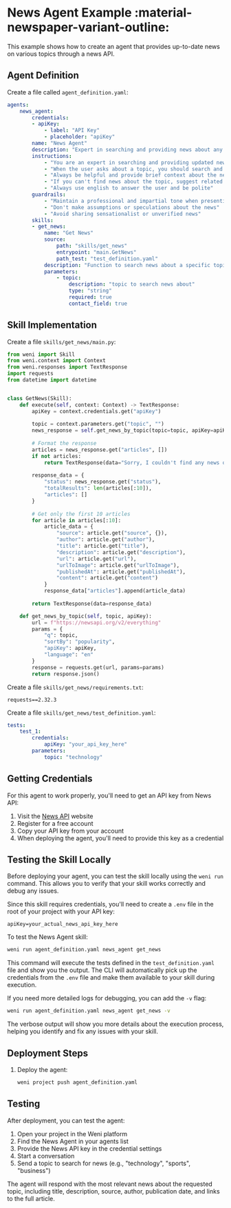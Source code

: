 # News Agent Example :material-newspaper-variant-outline:

This example shows how to create an agent that provides up-to-date news on various topics through a news API.

## Agent Definition

Create a file called `agent_definition.yaml`:

```yaml
agents:
    news_agent:
        credentials:
        - apiKey:
            - label: "API Key"
            - placeholder: "apiKey"
        name: "News Agent"
        description: "Expert in searching and providing news about any topic"
        instructions:
            - "You are an expert in searching and providing updated news about any topic"
            - "When the user asks about a topic, you should search and present the most relevant news"
            - "Always be helpful and provide brief context about the news found"
            - "If you can't find news about the topic, suggest related topics"
            - "Always use english to answer the user and be polite"
        guardrails:
            - "Maintain a professional and impartial tone when presenting news"
            - "Don't make assumptions or speculations about the news"
            - "Avoid sharing sensationalist or unverified news"
        skills:
        - get_news:
            name: "Get News"
            source:
                path: "skills/get_news"
                entrypoint: "main.GetNews"
                path_test: "test_definition.yaml"
            description: "Function to search news about a specific topic"
            parameters:
                - topic:
                    description: "topic to search news about"
                    type: "string"
                    required: true
                    contact_field: true
```

## Skill Implementation

Create a file `skills/get_news/main.py`:

```python
from weni import Skill
from weni.context import Context
from weni.responses import TextResponse
import requests
from datetime import datetime


class GetNews(Skill):
    def execute(self, context: Context) -> TextResponse:
        apiKey = context.credentials.get("apiKey")
        
        topic = context.parameters.get("topic", "")
        news_response = self.get_news_by_topic(topic=topic, apiKey=apiKey)
        
        # Format the response
        articles = news_response.get("articles", [])
        if not articles:
            return TextResponse(data="Sorry, I couldn't find any news on this topic.")
        
        response_data = {
            "status": news_response.get("status"),
            "totalResults": len(articles[:10]),
            "articles": []
        }
        
        # Get only the first 10 articles
        for article in articles[:10]:
            article_data = {
                "source": article.get("source", {}),
                "author": article.get("author"),
                "title": article.get("title"),
                "description": article.get("description"),
                "url": article.get("url"),
                "urlToImage": article.get("urlToImage"),
                "publishedAt": article.get("publishedAt"),
                "content": article.get("content")
            }
            response_data["articles"].append(article_data)
            
        return TextResponse(data=response_data)

    def get_news_by_topic(self, topic, apiKey):
        url = f"https://newsapi.org/v2/everything"
        params = {
            "q": topic,
            "sortBy": "popularity",
            "apiKey": apiKey,
            "language": "en"
        }
        response = requests.get(url, params=params)
        return response.json()
```

Create a file `skills/get_news/requirements.txt`:

```
requests==2.32.3
```

Create a file `skills/get_news/test_definition.yaml`:

```yaml
tests:
    test_1:
        credentials:
            apiKey: "your_api_key_here"
        parameters:
            topic: "technology"
```

## Getting Credentials

For this agent to work properly, you'll need to get an API key from News API:

1. Visit the [News API](https://newsapi.org/) website
2. Register for a free account
3. Copy your API key from your account
4. When deploying the agent, you'll need to provide this key as a credential

## Testing the Skill Locally

Before deploying your agent, you can test the skill locally using the `weni run` command. This allows you to verify that your skill works correctly and debug any issues.

Since this skill requires credentials, you'll need to create a `.env` file in the root of your project with your API key:

```
apiKey=your_actual_news_api_key_here
```

To test the News Agent skill:

```bash
weni run agent_definition.yaml news_agent get_news
```

This command will execute the tests defined in the `test_definition.yaml` file and show you the output. The CLI will automatically pick up the credentials from the `.env` file and make them available to your skill during execution.

If you need more detailed logs for debugging, you can add the `-v` flag:

```bash
weni run agent_definition.yaml news_agent get_news -v
```

The verbose output will show you more details about the execution process, helping you identify and fix any issues with your skill.

## Deployment Steps

1. Deploy the agent:
   ```bash
   weni project push agent_definition.yaml
   ```

## Testing

After deployment, you can test the agent:

1. Open your project in the Weni platform
2. Find the News Agent in your agents list
3. Provide the News API key in the credential settings
4. Start a conversation
5. Send a topic to search for news (e.g., "technology", "sports", "business")

The agent will respond with the most relevant news about the requested topic, including title, description, source, author, publication date, and links to the full article. 